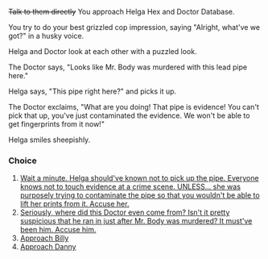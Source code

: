 ~~Talk to them directly~~
You approach Helga Hex and Doctor Database.

You try to do your best grizzled cop impression, saying "Alright, what've we got?" in a husky voice.

Helga and Doctor look at each other with a puzzled look.

The Doctor says, "Looks like Mr. Body was murdered with this lead pipe here."

Helga says, "This pipe right here?" and picks it up.

The Doctor exclaims, "What are you doing! That pipe is evidence! You can't pick that up, you've just contaminated the evidence. We won't be able to get fingerprints from it now!"

Helga smiles sheepishly.

### Choice
1. [Wait a minute. Helga should've known not to pick up the pipe. Everyone knows not to touch evidence at a crime scene. UNLESS... she was purposely trying to contaminate the pipe so that you wouldn't be able to lift her prints from it. Accuse her.](5a.md)
1. [Seriously, where did this Doctor even come from? Isn't it pretty suspicious that he ran in just after Mr. Body was murdered? It must've been him. Accuse him.](5b.md)
1. [Approach Billy](3b.md)
1. [Approach Danny](3c.md)
